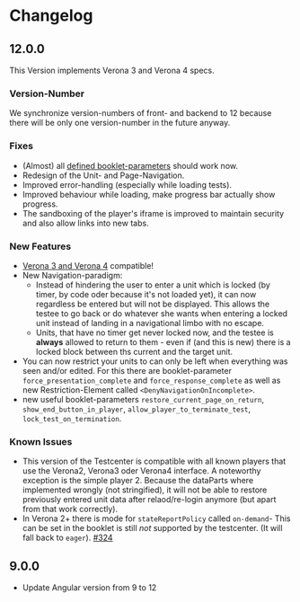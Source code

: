 # Changelog

## 12.0.0
This Version implements Verona 3 and Verona 4 specs.

### Version-Number
We synchronize version-numbers of front- and backend to 12 because there will be only one version-number in the future anyway.

### Fixes
* (Almost) all [defined booklet-parameters](https://iqb-berlin.github.io/testcenter-frontend/booklet-config) should work now.
* Redesign of the Unit- and Page-Navigation.
* Improved error-handling (especially while loading tests).
* Improved behaviour while loading, make progress bar actually show progress.
* The sandboxing of the player's iframe is improved to maintain security and also allow links into new tabs.

### New Features
* [Verona 3 and Verona 4](https://github.com/verona-interfaces/player) compatible!
* New Navigation-paradigm: 
  * Instead of hindering the user to enter a unit which is locked (by timer, by code oder because it's not loaded yet), it can now regardless 
    be entered but will not be displayed. This allows the testee to go back or do whatever she wants when entering a locked unit instead of landing in
    a navigational limbo with no escape.
  * Units, that have no timer get never locked now, and the testee is **always** allowed to return to them - even if (and this is new) there is a locked block
    between ths current and the target unit.
* You can now restrict your units to can only be left when everything was seen and/or edited. For this there are 
  booklet-parameter `force_presentation_complete` and `force_response_complete` as well as new Restriction-Element called `<DenyNavigationOnIncomplete>`.
* new useful booklet-parameters `restore_current_page_on_return`, `show_end_button_in_player`, `allow_player_to_terminate_test`, `lock_test_on_termination`.

### Known Issues
* This version of the Testcenter is compatible with all known players that use the Verona2, Verona3 oder Verona4 interface. A noteworthy exception is the simple player 2. 
  Because the dataParts where implemented wrongly (not stringified), it will not be able to restore previously entered unit data after relaod/re-login anymore
  (but apart from that work correctly).
* In Verona 2+ there is mode for `stateReportPolicy` called `on-demand`- This can be set in the 
  booklet is still *not* supported by the testcenter. (It will fall back to `eager`). [#324](https://github.com/iqb-berlin/testcenter-frontend/issues/324)



## 9.0.0
* Update Angular version from 9 to 12
